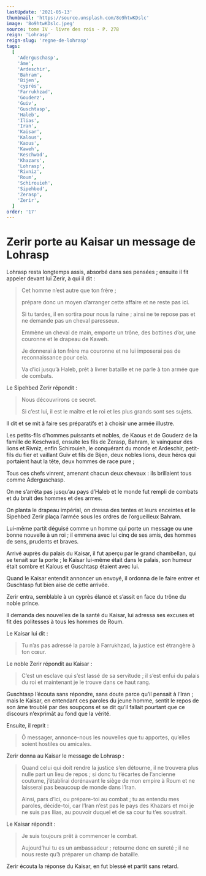 ```yaml
---
lastUpdate: '2021-05-13'
thumbnail: 'https://source.unsplash.com/8o9htwKDslc'
image: '8o9htwKDslc.jpeg'
source: tome IV - livre des rois - P. 278
reign: 'Lohrasp'
reign-slug: 'regne-de-lohrasp'
tags:
  [
    'Aderguschasp',
    'âme',
    'Ardeschir',
    'Bahram',
    'Bijen',
    'cyprès',
    'Farrukhzad',
    'Gouderz',
    'Guiv',
    'Guschtasp',
    'Haleb',
    'Ilias',
    'Iran',
    'Kaisar',
    'Kalous',
    'Kaous',
    'Kaweh',
    'Keschwad',
    'Khazars',
    'Lohrasp',
    'Rivniz',
    'Roum',
    'Schirouieh',
    'Sipehbed',
    'Zerasp',
    'Zerir',
  ]
order: '17'
---
```


# Zerir porte au Kaisar un message de Lohrasp

Lohrasp resta longtemps assis, absorbé dans ses pensées ; ensuite il fit appeler devant lui Zerir, à qui il dit :

> Cet homme n’est autre que ton frère ;
>
> prépare donc un moyen d’arranger cette affaire et ne reste pas ici.
>
> Si tu tardes, il en sortira pour nous la ruine ; ainsi ne te repose pas et ne demande pas un cheval paresseux.
>
> Emmène un cheval de main, emporte un trône, des bottines d’or, une couronne et le drapeau de Kaweh.
>
> Je donnerai à ton frère ma couronne et ne lui imposerai pas de reconnaissance pour cela.
>
> Va d’ici jusqu’à Haleb, prêt à livrer bataille et ne parle à ton armée que de combats.

Le Sipehbed Zerir répondit :

> Nous découvrirons ce secret.
>
> Si c’est lui, il est le maître et le roi et les plus grands sont ses sujets.

Il dit et se mit à faire ses préparatifs et à choisir une armée illustre.

Les petits-fils d’hommes puissants et nobles, de Kaous et de Gouderz de la famille de Keschwad, ensuite les fils de Zerasp, Bahram, le vainqueur des lions et Rivniz, enfin Schirouieh, le conquérant du monde et Ardeschir, petit-fils du fier et vaillant Guiv et fils de Bijen, deux nobles lions, deux héros qui portaient haut la tête, deux hommes de race pure ;

Tous ces chefs vinrent, amenant chacun deux chevaux : ils brillaient tous comme Aderguschasp.

On ne s’arrêta pas jusqu’au pays d’Haleb et le monde fut rempli de combats et du bruit des hommes et des armes.

On planta le drapeau impérial, on dressa des tentes et leurs enceintes et le Sipehbed Zerir plaça l’armée sous les ordres de l’orgueilleux Bahram.

Lui-même partit déguisé comme un homme qui porte un message ou une bonne nouvelle à un roi ; il emmena avec lui cinq de ses amis, des hommes de sens, prudents et braves.

Arrivé auprès du palais du Kaisar, il fut aperçu par le grand chambellan, qui se tenait sur la porte ; le Kaisar lui-même était dans le palais, son humeur était sombre et Kalous et Guschtasp étaient avec lui.

Quand le Kaisar entendit annoncer un envoyé, il ordonna de le faire entrer et Guschtasp fut bien aise de cette arrivée.

Zerir entra, semblable à un cyprès élancé et s’assit en face du trône du noble prince.

Il demanda des nouvelles de la santé du Kaisar, lui adressa ses excuses et fit des politesses à tous les hommes de Roum.

Le Kaisar lui dit :

> Tu n’as pas adressé la parole à Farrukhzad, la justice est étrangère à ton cœur.

Le noble Zerir répondit au Kaisar :

> C’est un esclave qui s’est lassé de sa servitude ; il s’est enfui du palais du roi et maintenant je le trouve dans ce haut rang.

Guschtasp l’écouta sans répondre, sans doute parce qu’il pensait à l’Iran ; mais le Kaisar, en entendant ces paroles du jeune homme, sentit le repos de son âme troublé par des soupçons et se dit qu’il fallait pourtant que ce discours n’exprimât au fond que la vérité.

Ensuite, il reprit :

> Ô messager, annonce-nous les nouvelles que tu apportes, qu’elles soient hostiles ou amicales.

Zerir donna au Kaisar le message de Lohrasp :

> Quand celui qui doit rendre la justice s’en détourne, il ne trouvera plus nulle part un lieu de repos ; si donc tu t’écartes de l’ancienne coutume, j’établirai dorénavant le siège de mon empire à Roum et ne laisserai pas beaucoup de monde dans l’Iran.
>
> Ainsi, pars d’ici, ou prépare-toi au combat ; tu as entendu mes paroles, décide-toi, car l’Iran n’est pas le pays des Khazars et moi je ne suis pas Ilias, au pouvoir duquel et de sa cour tu t’es soustrait.

Le Kaisar répondit :

> Je suis toujours prêt à commencer le combat.
>
> Aujourd’hui tu es un ambassadeur ; retourne donc en sureté ; il ne nous reste qu’à préparer un champ de bataille.

Zerir écouta la réponse du Kaisar, en fut blessé et partit sans retard.
